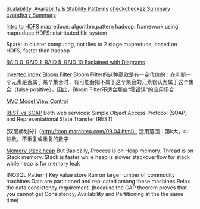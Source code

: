[Scalability, Availability & Stability Patterns](http://www.slideshare.net/jboner/scalability-availability-stability-patterns/110-All_operations_in_scope_ofa)
[checkcheckzz Summary](https://github.com/checkcheckzz/system-design-interview)
[cyandtery Summary](https://github.com/cyandterry/Python-Study/blob/master/system_design.md)

[Intro to HDFS](https://www.youtube.com/watch?v=ziqx2hJY8Hg)
mapreduce: algorithm,pattern
hadoop: framework using mapreduce
HDFS: distributed file system

Spark: in cluster computing, not tiles to 2 stage mapreduce, based on HDFS, faster than hadoop

[RAID 0, RAID 1, RAID 5, RAID 10 Explained with Diagrams](http://www.thegeekstuff.com/2010/08/raid-levels-tutorial/)

[Inverted index](https://www.quora.com/Information-Retrieval-What-is-inverted-index)
[Bloom Filter](http://blog.csdn.net/v_july_v/article/details/6685894)
Bloom Filter的这种高效是有一定代价的：在判断一个元素是否属于某个集合时，有可能会把不属于这个集合的元素误认为属于这个集合（false positive）。因此，Bloom Filter不适合那些“零错误”的应用场合

[MVC Model View Control](https://en.wikipedia.org/wiki/Model%E2%80%93view%E2%80%93controller)

[REST vs SOAP](http://searchsoa.techtarget.com/tip/REST-vs-SOAP-How-to-choose-the-best-Web-service)
Both web services: Simple Object Access Protocol (SOAP) and Representational State Transfer (REST)

[双层桶划分]（http://taop.marchtea.com/09.04.html）
适用范围：第k大，中位数，不重复或重复的数字

[Memory stack heap](http://stackoverflow.com/questions/79923/what-and-where-are-the-stack-and-heap)
But Basically,
Process is on Heap memory.
Thread is on Stack memory.
Stack is faster while heap is slower
stackoverflow for stack while heap is for memory leak

[NOSQL Pattern]
Key value store
Run on large number of commodity machines
Data are partitioned and replicated among these machines
Relax the data consistency requirement. (because the CAP theorem proves that you cannot get Consistency, Availability and Partitioning at the the same time)